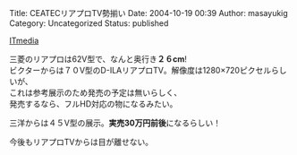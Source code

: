 Title: CEATECリアプロTV勢揃い
Date: 2004-10-19 00:39
Author: masayukig
Category: Uncategorized
Status: published

[ITmedia](http://www.itmedia.co.jp/lifestyle/articles/0410/06/news040.html)

三菱のリアプロは62V型で、なんと奥行き**２６cm**!  
ビクターからは７０V型のD-ILAリアプロTV。解像度は1280×720ピクセルらしいが、  
これは参考展示のため発売の予定は無いらしく、  
発売するなら、フルHD対応の物になるみたい。

三洋からは４５V型の展示。**実売30万円前後**になるらしい！

今後もリアプロTVからは目が離せない。
